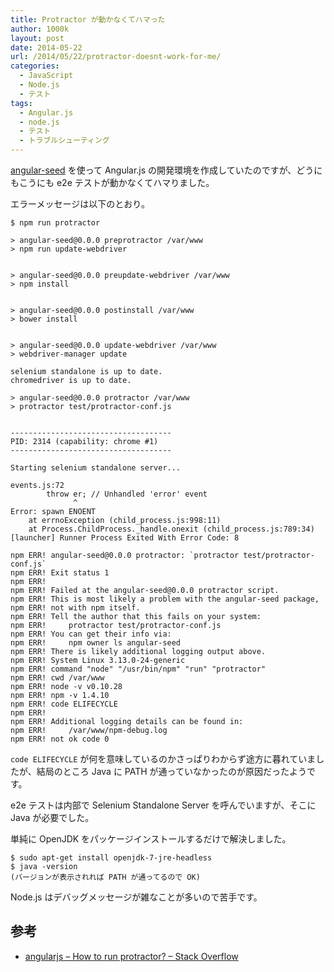 ```yaml
---
title: Protractor が動かなくてハマった
author: 1000k
layout: post
date: 2014-05-22
url: /2014/05/22/protractor-doesnt-work-for-me/
categories:
  - JavaScript
  - Node.js
  - テスト
tags:
  - Angular.js
  - node.js
  - テスト
  - トラブルシューティング
---
```

<a href="https://github.com/angular/angular-seed" onclick="_gaq.push(['_trackEvent', 'outbound-article', 'https://github.com/angular/angular-seed', 'angular-seed']);" >angular-seed</a> を使って Angular.js の開発環境を作成していたのですが、どうにもこうにも e2e テストが動かなくてハマりました。

エラーメッセージは以下のとおり。

```
$ npm run protractor

> angular-seed@0.0.0 preprotractor /var/www
> npm run update-webdriver


> angular-seed@0.0.0 preupdate-webdriver /var/www
> npm install


> angular-seed@0.0.0 postinstall /var/www
> bower install


> angular-seed@0.0.0 update-webdriver /var/www
> webdriver-manager update

selenium standalone is up to date.
chromedriver is up to date.

> angular-seed@0.0.0 protractor /var/www
> protractor test/protractor-conf.js


------------------------------------
PID: 2314 (capability: chrome #1)
------------------------------------

Starting selenium standalone server...

events.js:72
        throw er; // Unhandled 'error' event
              ^
Error: spawn ENOENT
    at errnoException (child_process.js:998:11)
    at Process.ChildProcess._handle.onexit (child_process.js:789:34)
[launcher] Runner Process Exited With Error Code: 8

npm ERR! angular-seed@0.0.0 protractor: `protractor test/protractor-conf.js`
npm ERR! Exit status 1
npm ERR!
npm ERR! Failed at the angular-seed@0.0.0 protractor script.
npm ERR! This is most likely a problem with the angular-seed package,
npm ERR! not with npm itself.
npm ERR! Tell the author that this fails on your system:
npm ERR!     protractor test/protractor-conf.js
npm ERR! You can get their info via:
npm ERR!     npm owner ls angular-seed
npm ERR! There is likely additional logging output above.
npm ERR! System Linux 3.13.0-24-generic
npm ERR! command "node" "/usr/bin/npm" "run" "protractor"
npm ERR! cwd /var/www
npm ERR! node -v v0.10.28
npm ERR! npm -v 1.4.10
npm ERR! code ELIFECYCLE
npm ERR!
npm ERR! Additional logging details can be found in:
npm ERR!     /var/www/npm-debug.log
npm ERR! not ok code 0
```

`code ELIFECYCLE` が何を意味しているのかさっぱりわからず途方に暮れていましたが、結局のところ Java に PATH が通っていなかったのが原因だったようです。

e2e テストは内部で Selenium Standalone Server を呼んでいますが、そこに Java が必要でした。

単純に OpenJDK をパッケージインストールするだけで解決しました。

```
$ sudo apt-get install openjdk-7-jre-headless
$ java -version
(バージョンが表示されれば PATH が通ってるので OK)
```

Node.js はデバッグメッセージが雑なことが多いので苦手です。

## 参考

  * <a href="http://stackoverflow.com/questions/20188679/how-to-run-protractor/23772014#23772014" onclick="_gaq.push(['_trackEvent', 'outbound-article', 'http://stackoverflow.com/questions/20188679/how-to-run-protractor/23772014#23772014', 'angularjs &#8211; How to run protractor? &#8211; Stack Overflow']);" >angularjs &#8211; How to run protractor? &#8211; Stack Overflow</a>